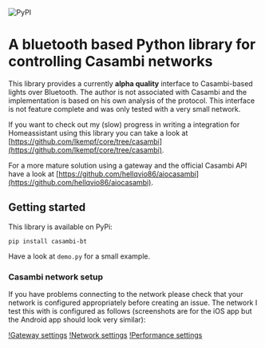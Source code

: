 ![PyPI](https://img.shields.io/pypi/v/casambi-bt)

# A bluetooth based Python library for controlling Casambi networks

This library provides a currently **alpha quality** interface to Casambi-based lights over Bluetooth.
The author is not associated with Casambi and the implementation is based on his own analysis of the protocol.
This interface is not feature complete and was only tested with a very small network.

If you want to check out my (slow) progress in writing a integration for Homeassistant using this library you can take a look at [https://github.com/lkempf/core/tree/casambi](https://github.com/lkempf/core/tree/casambi).

For a more mature solution using a gateway and the official Casambi API have a look at [https://github.com/hellqvio86/aiocasambi](https://github.com/hellqvio86/aiocasambi).

## Getting started

This library is available on PyPi:
```
pip install casambi-bt
```
Have a look at `demo.py` for a small example.

### Casambi network setup

If you have problems connecting to the network please check that your network is configured appropriately before creating an issue. The network I test this with is configured as follows (screenshots are for the iOS app but the Android app should look very similar):

[!Gateway settings](/doc/img/gateway.png)
[!Network settings](/doc/img/network.png)
[!Performance settings](/doc/img/perf.png)